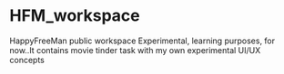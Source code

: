 # HFM_workspace
HappyFreeMan public workspace
Experimental, learning purposes, for now..It contains movie tinder task with my own experimental UI/UX concepts
